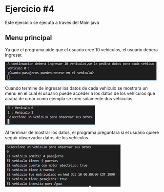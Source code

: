 # Ejercicio #4

Este ejercicio se ejecuta a traves del Main.java

## Menu principal

Ya que el programa pide que el usuario cree 10 vehiculos, el usuario debera ingresar.

![Image Text](https://github.com/JersonBasto/Talleres/blob/main/Taller4/Imagenes/Taller4/Inicio.PNG)

Cuando termine de ingresar los datos de cada vehiculo se mostrara un menu en el cual el usuario puede acceder a los datos de los vehiculos que acaba de crear
como ejemplo se creo solamente dos vehiculos.

![Image Text](https://github.com/JersonBasto/Talleres/blob/main/Taller4/Imagenes/Taller4/ListaVehiculos.PNG)

Al terminar de mostrar los datos, el programa preguntara si el usuario quiere seguir observador datos de los vehiculos.

![Image Text](https://github.com/JersonBasto/Talleres/blob/main/Taller4/Imagenes/Taller4/Resultados.PNG)



